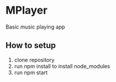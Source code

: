 # MPlayer
Basic music playing app

## How to setup
1. clone repository
2. run npm install to install node_modules
3. run npm start
